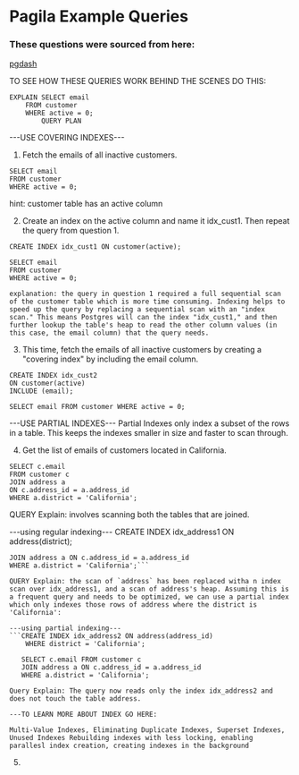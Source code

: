 Pagila Example Queries
====

### These questions were sourced from here: 

[pgdash](https://pgdash.io/blog/postgres-indexes.html)

TO SEE HOW THESE QUERIES WORK BEHIND THE SCENES DO THIS: 

```
EXPLAIN SELECT email
    FROM customer 
    WHERE active = 0;
        QUERY PLAN
```

---USE COVERING INDEXES---

1. Fetch the emails of all inactive customers.

```
SELECT email
FROM customer 
WHERE active = 0;
```
hint: customer table has an active column

2. Create an index on the active column and name it idx_cust1. Then repeat the query from question 1. 
```
CREATE INDEX idx_cust1 ON customer(active);

SELECT email
FROM customer
WHERE active = 0;
```
    explanation: the query in question 1 required a full sequential scan of the customer table which is more time consuming. Indexing helps to speed up the query by replacing a sequential scan with an "index scan." This means Postgres will can the index "idx_cust1," and then further lookup the table's heap to read the other column values (in this case, the email column) that the query needs. 
    
3. This time, fetch the emails of all inactive customers by creating a "covering index" by including the email column.
```
CREATE INDEX idx_cust2 
ON customer(active)
INCLUDE (email);

SELECT email FROM customer WHERE active = 0;
```

---USE PARTIAL INDEXES---
Partial Indexes only index a subset of the rows in a table. This keeps the indexes smaller in size and faster to scan through. 

4. Get the list of emails of customers located in California.  
```
SELECT c.email 
FROM customer c
JOIN address a
ON c.address_id = a.address_id
WHERE a.district = 'California';
```
QUERY Explain: involves scanning both the tables that are joined. 

---using regular indexing---
CREATE INDEX idx_address1 ON address(district);

```SELECT c.email FROM customer c
JOIN address a ON c.address_id = a.address_id
WHERE a.district = 'California';```

QUERY Explain: the scan of `address` has been replaced witha n index scan over idx_address1, and a scan of address's heap. Assuming this is a frequent query and needs to be optimized, we can use a partial index which only indexes those rows of address where the district is 'California':

---using partial indexing---
```CREATE INDEX idx_address2 ON address(address_id)
    WHERE district = 'California';
   
   SELECT c.email FROM customer c
   JOIN address a ON c.address_id = a.address_id
   WHERE a.district = 'California';

Query Explain: The query now reads only the index idx_address2 and does not touch the table address. 

---TO LEARN MORE ABOUT INDEX GO HERE: 

Multi-Value Indexes, Eliminating Duplicate Indexes, Superset Indexes, Unused Indexes Rebuilding indexes with less locking, enabling parallesl index creation, creating indexes in the background 

```
5. 
```

```